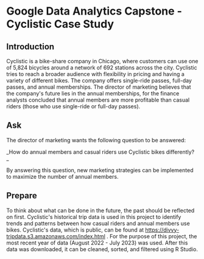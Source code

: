 # Google Data Analytics Capstone - Cyclistic Case Study 

## Introduction 
Cyclistic is a bike-share company in Chicago, where customers can use one of 5,824 bicycles around a network of 692 stations across the city. Cyclistic tries to reach a broader audience with flexibility in pricing and having a variety of different bikes. The company offers single-ride passes, full-day passes, and annual memberships. The director of marketing believes that the company's future lies in the annual memberships, for the finance analysts concluded that annual members are more profitable than casual riders (those who use single-ride or full-day passes).  

## Ask 
The director of marketing wants the following question to be answered:

_How do annual members and casual riders use Cyclistic bikes differently? _

By answering this question, new marketing strategies can be implemented to maximize the number of annual members. 

## Prepare
To think about what can be done in the future, the past should be reflected on first. Cyclistic's historical trip data is used in this project to identify trends and patterns between how casual riders and annual members use bikes. Cyclistic's data, which is public, can be found at https://divvy-tripdata.s3.amazonaws.com/index.html . For the purpose of this project, the most recent year of data (August 2022 - July 2023) was used. After this data was downloaded, it can be cleaned, sorted, and filtered using R Studio. 
